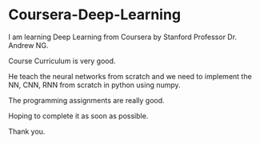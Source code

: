 # Coursera-Deep-Learning

I am learning Deep Learning from Coursera by Stanford Professor Dr. Andrew NG.

Course Curriculum is very good.

He teach the neural networks from scratch and we need to implement the NN, CNN, RNN from scratch in python using numpy.

The programming assignments are really good.

Hoping to complete it as soon as possible.

Thank you.
